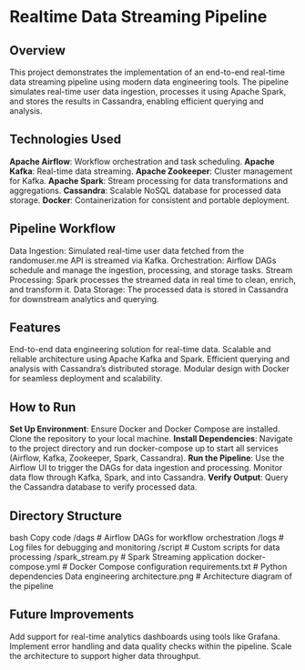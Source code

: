 # Realtime Data Streaming Pipeline

## Overview

This project demonstrates the implementation of an end-to-end real-time data streaming pipeline using modern data engineering tools. The pipeline simulates real-time user data ingestion, processes it using Apache Spark, and stores the results in Cassandra, enabling efficient querying and analysis.

## Technologies Used

**Apache Airflow**: Workflow orchestration and task scheduling.
**Apache Kafka**: Real-time data streaming.
**Apache Zookeeper**: Cluster management for Kafka.
**Apache Spark**: Stream processing for data transformations and aggregations.
**Cassandra**: Scalable NoSQL database for processed data storage.
**Docker**: Containerization for consistent and portable deployment.

## Pipeline Workflow

Data Ingestion: Simulated real-time user data fetched from the randomuser.me API is streamed via Kafka.
Orchestration: Airflow DAGs schedule and manage the ingestion, processing, and storage tasks.
Stream Processing: Spark processes the streamed data in real time to clean, enrich, and transform it.
Data Storage: The processed data is stored in Cassandra for downstream analytics and querying.

## Features

End-to-end data engineering solution for real-time data.
Scalable and reliable architecture using Apache Kafka and Spark.
Efficient querying and analysis with Cassandra’s distributed storage.
Modular design with Docker for seamless deployment and scalability.

## How to Run

**Set Up Environment**:
Ensure Docker and Docker Compose are installed.
Clone the repository to your local machine.
**Install Dependencies**:
Navigate to the project directory and run docker-compose up to start all services (Airflow, Kafka, Zookeeper, Spark, Cassandra).
**Run the Pipeline**:
Use the Airflow UI to trigger the DAGs for data ingestion and processing.
Monitor data flow through Kafka, Spark, and into Cassandra.
**Verify Output**:
Query the Cassandra database to verify processed data.

## Directory Structure

bash
Copy code
/dags # Airflow DAGs for workflow orchestration
/logs # Log files for debugging and monitoring
/script # Custom scripts for data processing
/spark_stream.py # Spark Streaming application
docker-compose.yml # Docker Compose configuration
requirements.txt # Python dependencies
Data engineering architecture.png # Architecture diagram of the pipeline

## Future Improvements

Add support for real-time analytics dashboards using tools like Grafana.
Implement error handling and data quality checks within the pipeline.
Scale the architecture to support higher data throughput.
